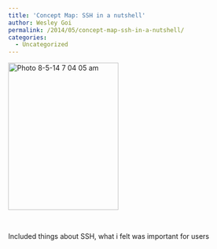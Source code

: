 ```yaml
---
title: 'Concept Map: SSH in a nutshell'
author: Wesley Goi
permalink: /2014/05/concept-map-ssh-in-a-nutshell/
categories:
  - Uncategorized
---
```

[<img class="alignnone size-medium wp-image-6999" alt="Photo 8-5-14 7 04 05 am" src="/training-course/uploads/2014/05/Photo-8-5-14-7-04-05-am-e1399504094405-224x300.jpg" width="224" height="300" />][1]

&nbsp;

Included things about SSH, what i felt was important for users

 [1]: /training-course/uploads/2014/05/Photo-8-5-14-7-04-05-am-e1399504094405.jpg
